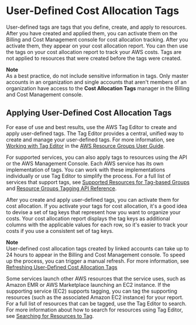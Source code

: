 # User\-Defined Cost Allocation Tags<a name="custom-tags"></a>

User\-defined tags are tags that you define, create, and apply to resources\. After you have created and applied them, you can activate them on the Billing and Cost Management console for cost allocation tracking\. After you activate them, they appear on your cost allocation report\. You can then use the tags on your cost allocation report to track your AWS costs\. Tags are not applied to resources that were created before the tags were created\.

**Note**  
As a best practice, do not include sensitive information in tags\.
Only master accounts in an organization and single accounts that aren't members of an organization have access to the **Cost Allocation Tags** manager in the Billing and Cost Management console\.

## Applying User\-Defined Cost Allocation Tags<a name="allocation-how"></a>

For ease of use and best results, use the AWS Tag Editor to create and apply user\-defined tags\. The Tag Editor provides a central, unified way to create and manage your user\-defined tags\. For more information, see [Working with Tag Editor](https://docs.aws.amazon.com/awsconsolehelpdocs/latest/gsg/tag-editor.html) in the [AWS Resource Groups User Guide](https://docs.aws.amazon.com/ARG/latest/userguide/welcome.html)\.

For supported services, you can also apply tags to resources using the API or the AWS Management Console\. Each AWS service has its own implementation of tags\. You can work with these implementations individually or use Tag Editor to simplify the process\. For a full list of services that support tags, see [Supported Resources for Tag\-based Groups](https://docs.aws.amazon.com/ARG/latest/userguide/supported-resources.html#supported-resources-console-tagbased) and [Resource Groups Tagging API Reference](https://docs.aws.amazon.com/resourcegroupstagging/latest/APIReference/Welcome.html)\.

After you create and apply user\-defined tags, you can activate them for cost allocation\. If you activate your tags for cost allocation, it's a good idea to devise a set of tag keys that represent how you want to organize your costs\. Your cost allocation report displays the tag keys as additional columns with the applicable values for each row, so it's easier to track your costs if you use a consistent set of tag keys\. 

**Note**  
User\-defined cost allocation tags created by linked accounts can take up to 24 hours to appear in the Billing and Cost Management console\. To speed up the process, you can trigger a manual refresh\. For more information, see [Refreshing User\-Defined Cost Allocation Tags](refresh-cost-alloc-tags.md)

Some services launch other AWS resources that the service uses, such as Amazon EMR or AWS Marketplace launching an EC2 instance\. If the supporting service \(EC2\) supports tagging, you can tag the supporting resources \(such as the associated Amazon EC2 instance\) for your report\. For a full list of resources that can be tagged, use the Tag Editor to search\. For more information about how to search for resources using Tag Editor, see [ Searching for Resources to Tag](https://docs.aws.amazon.com/awsconsolehelpdocs/latest/gsg/searching-resources-to-tag.html)\. 